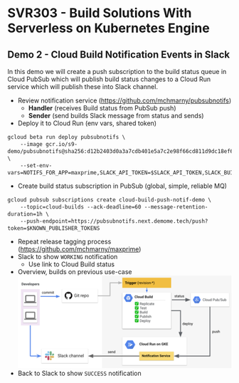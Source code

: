 # SVR303 - Build Solutions With Serverless on Kubernetes Engine


## Demo 2 - Cloud Build Notification Events in Slack

In this demo we will create a push subscription to the build status queue in Cloud PubSub which will publish build status changes to a Cloud Run service which will publish these into Slack channel.

* Review notification service (https://github.com/mchmarny/pubsubnotifs)
  * **Handler** (receives Build status from PubSub push)
  * **Sender** (send builds Slack message from status and sends)
* Deploy it to Cloud Run (env vars, shared token)

```shell
gcloud beta run deploy pubsubnotifs \
    --image gcr.io/s9-demo/pubsubnotifs@sha256:d12b2403d0a3a7cdb401e5a7c2e98f66cd811d9dc18ef6d8bf5971831f4cb919 \
    --set-env-vars=NOTIFS_FOR_APP=maxprime,SLACK_API_TOKEN=$SLACK_API_TOKEN,SLACK_BUILD_STATUS_CHANNEL=$SLACK_BUILD_STATUS_CHANNEL,KNOWN_PUBLISHER_TOKENS=$KNOWN_PUBLISHER_TOKENS
```

* Create build status subscription in PubSub (global, simple, reliable MQ)

```shell
gcloud pubsub subscriptions create cloud-build-push-notif-demo \
    --topic=cloud-builds --ack-deadline=60 --message-retention-duration=1h \
    --push-endpoint=https://pubsubnotifs.next.demome.tech/push?token=$KNOWN_PUBLISHER_TOKENS
```

* Repeat release tagging process (https://github.com/mchmarny/maxprime)
* Slack to show `WORKING` notification
  * Use link to Cloud Build status
* Overview, builds on previous use-case
![Cloud Build Integration with Slack Notifications](img/cbn.png "Cloud Build Integration with Slack Notifications")
* Back to Slack to show `SUCCESS` notification

